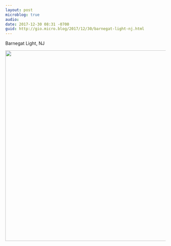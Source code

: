 ```yaml
---
layout: post
microblog: true
audio: 
date: 2017-12-30 08:31 -0700
guid: http://gio.micro.blog/2017/12/30/barnegat-light-nj.html
---
```

Barnegat Light, NJ

<img src="http://gio.micro.blog/uploads/2017/742c6c1ccd.jpg" width="600" height="600" />
